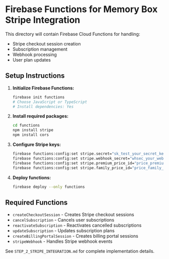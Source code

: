 # Firebase Functions for Memory Box Stripe Integration

This directory will contain Firebase Cloud Functions for handling:

- Stripe checkout session creation
- Subscription management
- Webhook processing
- User plan updates

## Setup Instructions

1. **Initialize Firebase Functions:**
   ```bash
   firebase init functions
   # Choose JavaScript or TypeScript
   # Install dependencies: Yes
   ```

2. **Install required packages:**
   ```bash
   cd functions
   npm install stripe
   npm install cors
   ```

3. **Configure Stripe keys:**
   ```bash
   firebase functions:config:set stripe.secret="sk_test_your_secret_key"
   firebase functions:config:set stripe.webhook_secret="whsec_your_webhook_secret"
   firebase functions:config:set stripe.premium_price_id="price_premium_id"
   firebase functions:config:set stripe.family_price_id="price_family_id"
   ```

4. **Deploy functions:**
   ```bash
   firebase deploy --only functions
   ```

## Required Functions

- `createCheckoutSession` - Creates Stripe checkout sessions
- `cancelSubscription` - Cancels user subscriptions
- `reactivateSubscription` - Reactivates cancelled subscriptions
- `updateSubscription` - Updates subscription plans
- `createBillingPortalSession` - Creates billing portal sessions
- `stripeWebhook` - Handles Stripe webhook events

See `STEP_2_STRIPE_INTEGRATION.md` for complete implementation details.
